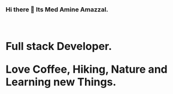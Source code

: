 ### Hi there 👋 Its  Med Amine Amazzal.
<br>
<h1 style="color=red">Full stack Developer. <p style="color:red"></p>Love Coffee, Hiking, Nature and Learning new Things.</h1>

